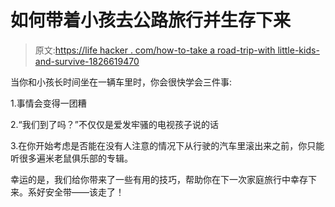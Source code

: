 # 如何带着小孩去公路旅行并生存下来

> 原文:[https://life hacker . com/how-to-take a road-trip-with little-kids-and-survive-1826619470](https://lifehacker.com/how-to-take-a-road-trip-with-little-kids-and-survive-1826619470)

当你和小孩长时间坐在一辆车里时，你会很快学会三件事:

1.事情会变得一团糟

2.“我们到了吗？”不仅仅是爱发牢骚的电视孩子说的话

3.在你开始考虑是否能在没有人注意的情况下从行驶的汽车里滚出来之前，你只能听很多遍米老鼠俱乐部的专辑。

幸运的是，我们给你带来了一些有用的技巧，帮助你在下一次家庭旅行中幸存下来。系好安全带——该走了！